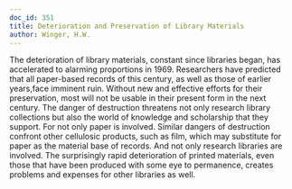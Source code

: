 ```yaml
---
doc_id: 351
title: Deterioration and Preservation of Library Materials
author: Winger, H.W.
---
```


The deterioration of library materials, constant since libraries began, has
accelerated to alarming proportions in 1969.  Researchers have predicted that
all paper-based records of this century, as well as those of earlier years,face
imminent ruin.  Without new and effective efforts for their preservation, most
will not be usable in their present form in the next century.  The danger of
destruction threatens not only research library collections but also the world
of knowledge and scholarship that they support. For not only paper is involved.
Similar dangers of destruction confront other cellulosic products, such as
film, which may substitute for paper as the material base of records.  And not
only research libraries are involved. The surprisingly rapid deterioration of
printed materials, even those that have been produced with some eye to 
permanence, creates problems and expenses for other libraries as well.